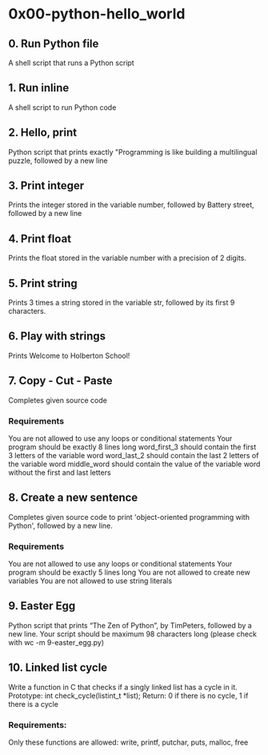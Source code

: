 # 0x00-python-hello_world

## 0. Run Python file
A shell script that runs a Python script
## 1. Run inline
A shell script to run Python code
## 2. Hello, print
Python script that prints exactly "Programming is like building a multilingual puzzle, followed by a new line
## 3. Print integer
Prints the integer stored in the variable number, followed by Battery street, followed by a new line
## 4. Print float
Prints the float stored in the variable number with a precision of 2 digits.
## 5. Print string
Prints 3 times a string stored in the variable str, followed by its first 9 characters.
## 6. Play with strings
Prints Welcome to Holberton School!
## 7. Copy - Cut - Paste
Completes given source code
### Requirements
You are not allowed to use any loops or conditional statements
Your program should be exactly 8 lines long
word_first_3 should contain the first 3 letters of the variable word
word_last_2 should contain the last 2 letters of the variable word
middle_word should contain the value of the variable word without the first and last letters
## 8. Create a new sentence
Completes given source code to print \'object-oriented programming with Python\', followed by a new line.
### Requirements
You are not allowed to use any loops or conditional statements
Your program should be exactly 5 lines long
You are not allowed to create new variables
You are not allowed to use string literals
## 9. Easter Egg
Python script that prints “The Zen of Python”, by TimPeters, followed by a new line.
Your script should be maximum 98 characters long (please check with wc -m 9-easter_egg.py)
## 10. Linked list cycle
Write a function in C that checks if a singly linked list has a cycle in it.
Prototype: int check_cycle(listint_t \*list);
Return: 0 if there is no cycle, 1 if there is a cycle
### Requirements:
Only these functions are allowed: write, printf, putchar, puts, malloc, free
